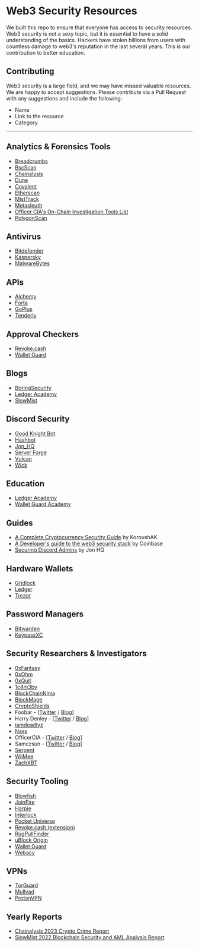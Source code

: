 # Web3 Security Resources

We built this repo to ensure that everyone has access to security resources.
Web3 security is not a sexy topic, but it is essential to have a solid understanding of the basics.
Hackers have stolen billions from users with countless damage to web3's reputation in the last several years. This is our contribution to better education.

## Contributing

Web3 security is a large field, and we may have missed valuable resources. We are happy to accept suggestions. Please
contribute via a Pull Request with any suggestions and include the following:

- Name
- Link to the resource
- Category

---

## Analytics & Forensics Tools

- [Breadcrumbs](https://www.breadcrumbs.app/)
- [BscScan](https://bscscan.com/)
- [Chainalysis](https://www.chainalysis.com/)
- [Dune](https://dune.xyz)
- [Covalent](https://covalenthq.com/)
- [Etherscan](https://etherscan.io/)
- [MistTrack](https://misttrack.io/)
- [Metasleuth](https://metasleuth.io/)
- [Officer CIA's On-Chain Investigation Tools List](https://github.com/OffcierCia/On-Chain-Investigations-Tools-List)
- [PolygonScan](https://polygonscan.com/)

## Antivirus

- [Bitdefender](https://www.bitdefender.com/)
- [Kaspersky](https://usa.kaspersky.com/)
- [MalwareBytes](https://www.malwarebytes.com/)

## APIs

- [Alchemy](https://www.alchemy.com/)
- [Forta](https://forta.org/)
- [GoPlus](https://gopluslabs.io/)
- [Tenderly](https://tenderly.co/)

## Approval Checkers

- [Revoke.cash](https://revoke.cash)
- [Wallet Guard](https://dashboard.walletguard.app)

## Blogs

- [BoringSecurity](https://twitter.com/BoringSecDAO)
- [Ledger Academy](https://www.ledger.com/academy)
- [SlowMist](https://slowmist.medium.com/)

## Discord Security

- [Good Knight Bot](https://twitter.com/goodknightbot)
- [Hashbot](https://www.hashbot.io/)
- [Jon_HQ](https://jonhq.com/)
- [Server Forge](https://twitter.com/Server_Forge)
- [Vulcan](https://www.vulcan.xyz/)
- [Wick](https://wickbot.com/)

## Education

- [Ledger Academy](https://ledger.com/academy)
- [Wallet Guard Academy](https://walletguard.app/academy)

## Guides

- [A Complete Cryptocurrency Security Guide](https://medium.com/@koroushak94/a-complete-cryptocurrency-security-guide-e2b3725e2bab) by KoroushAK
- [A Developer's guide to the web3 security stack](https://www.coinbase.com/blog/a-developers-guide-to-the-web3-security-stack) by Coinbase
- [Securing Discord Admins](https://jonhq.com/securing-discord-admins/) by Jon HQ

## Hardware Wallets

- [Gridlock](https://gridlock.network/)
- [Ledger](https://www.ledger.com/)
- [Trezor](https://trezor.io/)

## Password Managers

- [Bitwarden](https://bitwarden.com/)
- [KeypassXC](https://keepassxc.org/)

## Security Researchers & Investigators

- [0xFantasy](https://twitter.com/0xFantasy)
- [0xOhm](https://twitter.com/TheMindOfOhm)
- [0xQuit](https://twitter.com/0xQuit)
- [1c4m3by](https://twitter.com/1c4m3by)
- [BlockChainNinja](https://twitter.com/YouMakinMeCrzy)
- [BlockMage](https://twitter.com/BlockMageSec)
- [CryptoShields](https://twitter.com/cryptoShields)
- Foobar - [[Twitter](https://twitter.com/0xfoobar) / [Blog](https://0xfoobar.substack.com/)]
- Harry Denley - [[Twitter](https://twitter.com/sniko_) / [Blog](https://harrydenley.com/)]
- [iamdeadlyz](https://twitter.com/Iamdeadlyz)
- [Nass](https://twitter.com/nassyweazy)
- OfficerCIA - [[Twitter](https://twitter.com/officer_cia) / [Blog](https://officercia.mirror.xyz/)]
- Samczsun - [[Twitter](https://twitter.com/samczsun) / [Blog](https://samczsun.com/)]
- [Serpent](https://twitter.com/Serpent)
- [WiiMee](https://twitter.com/Wii_Mee)
- [ZachXBT](https://twitter.com/zachxbt)

## Security Tooling

- [Blowfish](https://blowfish.xyz/)
- [JoinFire](https://www.joinfire.xyz/)
- [Harpie](https://harpie.io)
- [Interlock](https://www.interlock.network/)
- [Pocket Universe](https://www.pocketuniverse.app/)
- [Revoke.cash (extension)](https://revoke.cash/extension)
- [RugPullFinder](https://www.rugpullfinder.io/)
- [uBlock Origin](https://chrome.google.com/webstore/detail/ublock-origin/cjpalhdlnbpafiamejdnhcphjbkeiagm?hl=en)
- [Wallet Guard](https://walletguard.app)
- [Webacy](https://www.webacy.com/)

## VPNs

- [TorGuard](https://torguard.net/)
- [Mullvad](https://mullvad.net/)
- [ProtonVPN](https://protonvpn.com/)

## Yearly Reports

- [Chainalysis 2023 Crypto Crime Report](https://go.chainalysis.com/2023-crypto-crime-report.html)
- [SlowMist 2022 Blockchain Security and AML Analysis Report](<https://www.slowmist.com/report/2022-Blockchain-Security-and-AML-Analysis-Annual-Report(EN).pdf>)
